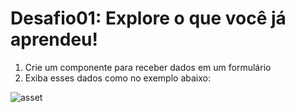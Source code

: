 # Desafio01: Explore o que você já aprendeu!

1. Crie um componente para receber dados em um formulário
2. Exiba esses dados como no exemplo abaixo:

![asset](aula02/assets/04.png)

